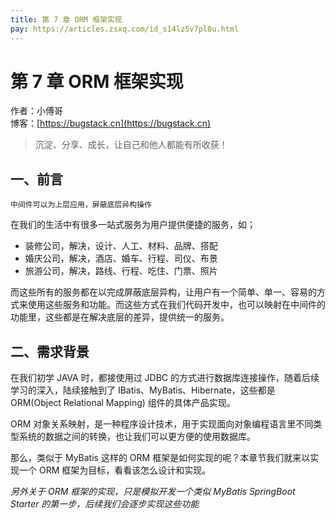 ```yaml
---
title: 第 7 章 ORM 框架实现
pay: https://articles.zsxq.com/id_s14lz5v7pl8u.html
---
```


# 第 7 章 ORM 框架实现

作者：小傅哥
<br/>博客：[https://bugstack.cn](https://bugstack.cn)

>沉淀、分享、成长，让自己和他人都能有所收获！

## 一、前言

`中间件可以为上层应用，屏蔽底层异构操作`

在我们的生活中有很多一站式服务为用户提供便捷的服务，如；
- 装修公司，解决，设计、人工、材料、品牌、搭配
- 婚庆公司，解决，酒店、婚车、行程、司仪、布景
- 旅游公司，解决，路线、行程、吃住、门票、照片

而这些所有的服务都在以完成屏蔽底层异构，让用户有一个简单、单一、容易的方式来使用这些服务和功能。而这些方式在我们代码开发中，也可以映射在中间件的功能里，这些都是在解决底层的差异，提供统一的服务。

## 二、需求背景

在我们初学 JAVA 时，都接使用过 JDBC 的方式进行数据库连接操作，随着后续学习的深入，陆续接触到了 IBatis、MyBatis、Hibernate，这些都是 ORM(Object Relational Mapping) 组件的具体产品实现。

ORM 对象关系映射，是一种程序设计技术，用于实现面向对象编程语言里不同类型系统的数据之间的转换，也让我们可以更方便的使用数据库。

那么，类似于 MyBatis 这样的 ORM 框架是如何实现的呢？本章节我们就来以实现一个 ORM 框架为目标，看看该怎么设计和实现。

*另外关于 ORM 框架的实现，只是模拟开发一个类似 MyBatis SpringBoot Starter 的第一步，后续我们会逐步实现这些功能*